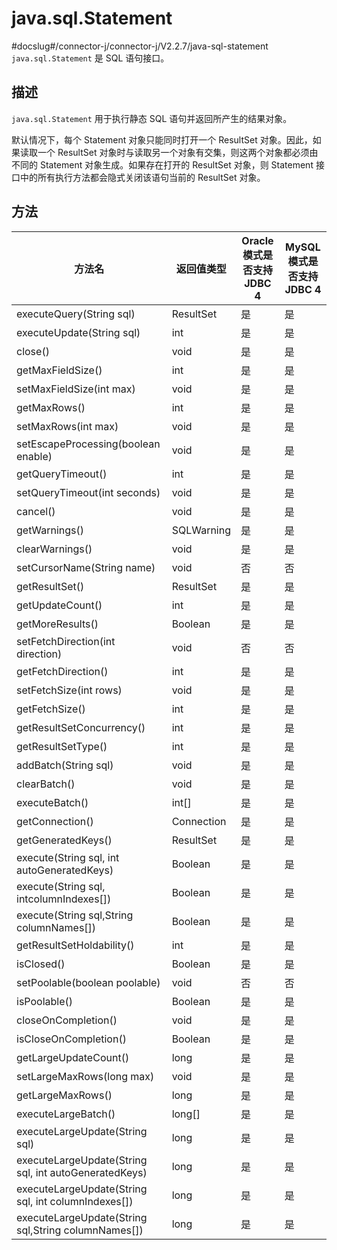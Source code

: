 # java.sql.Statement 

#docslug#/connector-j/connector-j/V2.2.7/java-sql-statement
`java.sql.Statement` 是 SQL 语句接口。

## 描述 

`java.sql.Statement` 用于执行静态 SQL 语句并返回所产生的结果对象。

默认情况下，每个 Statement 对象只能同时打开一个 ResultSet 对象。因此，如果读取一个 ResultSet 对象时与读取另一个对象有交集，则这两个对象都必须由不同的 Statement 对象生成。如果存在打开的 ResultSet 对象，则 Statement 接口中的所有执行方法都会隐式关闭该语句当前的 ResultSet 对象。

## 方法 



|                          方法名                          |   返回值类型    | Oracle 模式是否支持 JDBC 4 | MySQL 模式是否支持JDBC 4 |
|-------------------------------------------------------|------------|----------------------|--------------------|
| executeQuery(String sql)                              | ResultSet  | 是                    | 是                  |
| executeUpdate(String sql)                             | int        | 是                    | 是                  |
| close()                                               | void       | 是                    | 是                  |
| getMaxFieldSize()                                     | int        | 是                    | 是                  |
| setMaxFieldSize(int max)                              | void       | 是                    | 是                  |
| getMaxRows()                                          | int        | 是                    | 是                  |
| setMaxRows(int max)                                   | void       | 是                    | 是                  |
| setEscapeProcessing(boolean enable)                   | void       | 是                    | 是                  |
| getQueryTimeout()                                     | int        | 是                    | 是                  |
| setQueryTimeout(int seconds)                          | void       | 是                    | 是                  |
| cancel()                                              | void       | 是                    | 是                  |
| getWarnings()                                         | SQLWarning | 是                    | 是                  |
| clearWarnings()                                       | void       | 是                    | 是                  |
| setCursorName(String name)                            | void       | 否                    | 否                  |
| getResultSet()                                        | ResultSet  | 是                    | 是                  |
| getUpdateCount()                                      | int        | 是                    | 是                  |
| getMoreResults()                                      | Boolean    | 是                    | 是                  |
| setFetchDirection(int direction)                      | void       | 否                    | 否                  |
| getFetchDirection()                                   | int        | 是                    | 是                  |
| setFetchSize(int rows)                                | void       | 是                    | 是                  |
| getFetchSize()                                        | int        | 是                    | 是                  |
| getResultSetConcurrency()                             | int        | 是                    | 是                  |
| getResultSetType()                                    | int        | 是                    | 是                  |
| addBatch(String sql)                                  | void       | 是                    | 是                  |
| clearBatch()                                          | void       | 是                    | 是                  |
| executeBatch()                                        | int\[\]    | 是                    | 是                  |
| getConnection()                                       | Connection | 是                    | 是                  |
| getGeneratedKeys()                                    | ResultSet  | 是                    | 是                  |
| execute(String sql, int autoGeneratedKeys)            | Boolean    | 是                    | 是                  |
| execute(String sql, intcolumnIndexes\[\])             | Boolean    | 是                    | 是                  |
| execute(String sql,String columnNames\[\])            | Boolean    | 是                    | 是                  |
| getResultSetHoldability()                             | int        | 是                    | 是                  |
| isClosed()                                            | Boolean    | 是                    | 是                  |
| setPoolable(boolean poolable)                         | void       | 否                    | 否                  |
| isPoolable()                                          | Boolean    | 是                    | 是                  |
| closeOnCompletion()                                   | void       | 是                    | 是                  |
| isCloseOnCompletion()                                 | Boolean    | 是                    | 是                  |
| getLargeUpdateCount()                                 | long       | 是                    | 是                  |
| setLargeMaxRows(long max)                             | void       | 是                    | 是                  |
| getLargeMaxRows()                                     | long       | 是                    | 是                  |
| executeLargeBatch()                                   | long\[\]   | 是                    | 是                  |
| executeLargeUpdate(String sql)                        | long       | 是                    | 是                  |
| executeLargeUpdate(String sql, int autoGeneratedKeys) | long       | 是                    | 是                  |
| executeLargeUpdate(String sql, int columnIndexes\[\]) | long       | 是                    | 是                  |
| executeLargeUpdate(String sql,String columnNames\[\]) | long       | 是                    | 是                  |



